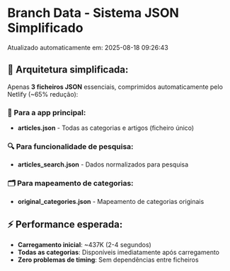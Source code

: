 # Branch Data - Sistema JSON Simplificado
Atualizado automaticamente em: 2025-08-18 09:26:43

## 🎯 Arquitetura simplificada:
Apenas **3 ficheiros JSON** essenciais, comprimidos automaticamente pelo Netlify (~65% redução):

### 📱 Para a app principal:
- **articles.json** - Todas as categorias e artigos (ficheiro único)

### 🔍 Para funcionalidade de pesquisa:
- **articles_search.json** - Dados normalizados para pesquisa

### 🗂️ Para mapeamento de categorias:
- **original_categories.json** - Mapeamento de categorias originais

## ⚡ Performance esperada:
- **Carregamento inicial**: ~437K (2-4 segundos)
- **Todas as categorias**: Disponíveis imediatamente após carregamento
- **Zero problemas de timing**: Sem dependências entre ficheiros
